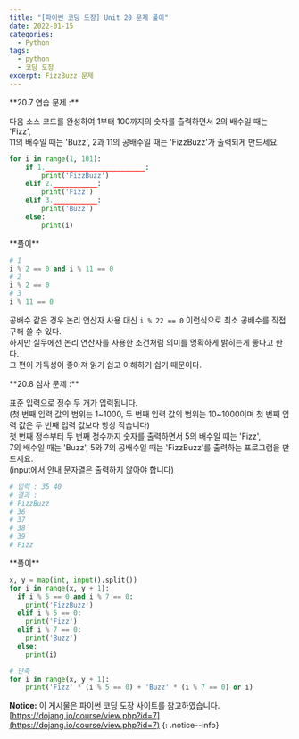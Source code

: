 ```yaml
---
title: "[파이썬 코딩 도장] Unit 20 문제 풀이"
date: 2022-01-15
categories:
  - Python
tags:
  - python
  - 코딩 도장
excerpt: FizzBuzz 문제
---
```


<div class="notice--success" markdown="1">
**20.7 연습 문제 :**

다음 소스 코드를 완성하여 1부터 100까지의 숫자를 출력하면서 2의 배수일 때는 'Fizz',<br>
11의 배수일 때는 'Buzz', 2과 11의 공배수일 때는 'FizzBuzz'가 출력되게 만드세요.

```python
for i in range(1, 101):
    if 1._________________________:
        print('FizzBuzz')
    elif 2.___________:
        print('Fizz')
    elif 3.___________:
        print('Buzz')
    else:
        print(i)
```
</div>

<div class="notice" markdown="1">
**풀이**

```python
# 1
i % 2 == 0 and i % 11 == 0
# 2
i % 2 == 0
# 3
i % 11 == 0
```
공배수 같은 경우 논리 연산자 사용 대신 `i % 22 == 0` 이런식으로 최소 공배수를 직접 구해 쓸 수 있다.<br>
하지만 실무에선 논리 연산자를 사용한 조건처럼 의미를 명확하게 밝히는게 좋다고 한다.<br>
그 편이 가독성이 좋아져 읽기 쉽고 이해하기 쉽기 때문이다.
</div>

<div class="notice--success" markdown="1">
**20.8 심사 문제 :**

표준 입력으로 정수 두 개가 입력됩니다.<br>
(첫 번째 입력 값의 범위는 1~1000, 두 번째 입력 값의 범위는 10~1000이며 첫 번째 입력 값은 두 번째 입력 값보다 항상 작습니다)<br>
첫 번째 정수부터 두 번째 정수까지 숫자를 출력하면서 5의 배수일 때는 'Fizz',<br>
7의 배수일 때는 'Buzz', 5와 7의 공배수일 때는 'FizzBuzz'를 출력하는 프로그램을 만드세요.<br>(input에서 안내 문자열은 출력하지 않아야 합니다)

```python
# 입력 : 35 40
# 결과 : 
# FizzBuzz
# 36
# 37
# 38
# 39
# Fizz
```
</div>

<div class="notice" markdown="1">
**풀이**

```python
x, y = map(int, input().split())
for i in range(x, y + 1):
  if i % 5 == 0 and i % 7 == 0:
    print('FizzBuzz')
  elif i % 5 == 0:
    print('Fizz')
  elif i % 7 == 0:
    print('Buzz')
  else:
    print(i)

# 단축
for i in range(x, y + 1):
    print('Fizz' * (i % 5 == 0) + 'Buzz' * (i % 7 == 0) or i)
```

</div>

**Notice:** 이 게시물은 파이썬 코딩 도장 사이트를 참고하였습니다.
[https://dojang.io/course/view.php?id=7](https://dojang.io/course/view.php?id=7)
{: .notice--info}